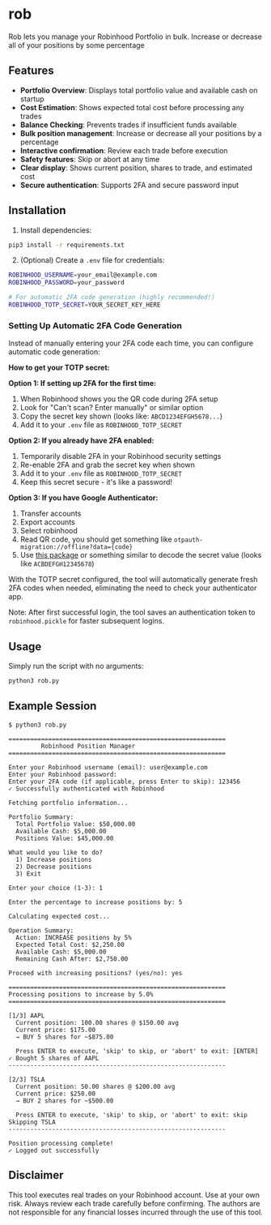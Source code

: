 # rob

Rob lets you manage your Robinhood Portfolio in bulk. Increase or decrease all of your positions by some percentage

## Features

- **Portfolio Overview**: Displays total portfolio value and available cash on startup
- **Cost Estimation**: Shows expected total cost before processing any trades
- **Balance Checking**: Prevents trades if insufficient funds available
- **Bulk position management**: Increase or decrease all your positions by a percentage
- **Interactive confirmation**: Review each trade before execution
- **Safety features**: Skip or abort at any time
- **Clear display**: Shows current position, shares to trade, and estimated cost
- **Secure authentication**: Supports 2FA and secure password input

## Installation

1. Install dependencies:

```bash
pip3 install -r requirements.txt
```

2. (Optional) Create a `.env` file for credentials:

```bash
ROBINHOOD_USERNAME=your_email@example.com
ROBINHOOD_PASSWORD=your_password

# For automatic 2FA code generation (highly recommended!)
ROBINHOOD_TOTP_SECRET=YOUR_SECRET_KEY_HERE
```

### Setting Up Automatic 2FA Code Generation

Instead of manually entering your 2FA code each time, you can configure automatic code generation:

**How to get your TOTP secret:**

**Option 1: If setting up 2FA for the first time:**

1. When Robinhood shows you the QR code during 2FA setup
2. Look for "Can't scan? Enter manually" or similar option
3. Copy the secret key shown (looks like: `ABCD1234EFGH5678...`)
4. Add it to your `.env` file as `ROBINHOOD_TOTP_SECRET`

**Option 2: If you already have 2FA enabled:**

1. Temporarily disable 2FA in your Robinhood security settings
2. Re-enable 2FA and grab the secret key when shown
3. Add it to your `.env` file as `ROBINHOOD_TOTP_SECRET`
4. Keep this secret secure - it's like a password!

**Option 3: If you have Google Authenticator:**

1. Transfer accounts
2. Export accounts
3. Select robinhood
4. Read QR code, you should get something like `otpauth-migration://offline?data={code}`
5. Use [this package](https://github.com/dim13/otpauth) or something similar to decode the secret value (looks like `ACBDEFGH12345678`)

With the TOTP secret configured, the tool will automatically generate fresh 2FA codes when needed, eliminating the need to check your authenticator app.

Note: After first successful login, the tool saves an authentication token to `robinhood.pickle` for faster subsequent logins.

## Usage

Simply run the script with no arguments:

```bash
python3 rob.py
```

## Example Session

```
$ python3 rob.py

============================================================
         Robinhood Position Manager
============================================================

Enter your Robinhood username (email): user@example.com
Enter your Robinhood password:
Enter your 2FA code (if applicable, press Enter to skip): 123456
✓ Successfully authenticated with Robinhood

Fetching portfolio information...

Portfolio Summary:
  Total Portfolio Value: $50,000.00
  Available Cash: $5,000.00
  Positions Value: $45,000.00

What would you like to do?
  1) Increase positions
  2) Decrease positions
  3) Exit

Enter your choice (1-3): 1

Enter the percentage to increase positions by: 5

Calculating expected cost...

Operation Summary:
  Action: INCREASE positions by 5%
  Expected Total Cost: $2,250.00
  Available Cash: $5,000.00
  Remaining Cash After: $2,750.00

Proceed with increasing positions? (yes/no): yes

============================================================
Processing positions to increase by 5.0%
============================================================

[1/3] AAPL
  Current position: 100.00 shares @ $150.00 avg
  Current price: $175.00
  → BUY 5 shares for ~$875.00

  Press ENTER to execute, 'skip' to skip, or 'abort' to exit: [ENTER]
✓ Bought 5 shares of AAPL
------------------------------------------------------------

[2/3] TSLA
  Current position: 50.00 shares @ $200.00 avg
  Current price: $250.00
  → BUY 2 shares for ~$500.00

  Press ENTER to execute, 'skip' to skip, or 'abort' to exit: skip
Skipping TSLA
------------------------------------------------------------

Position processing complete!
✓ Logged out successfully
```

## Disclaimer

This tool executes real trades on your Robinhood account. Use at your own risk. Always review each trade carefully before confirming. The authors are not responsible for any financial losses incurred through the use of this tool.
